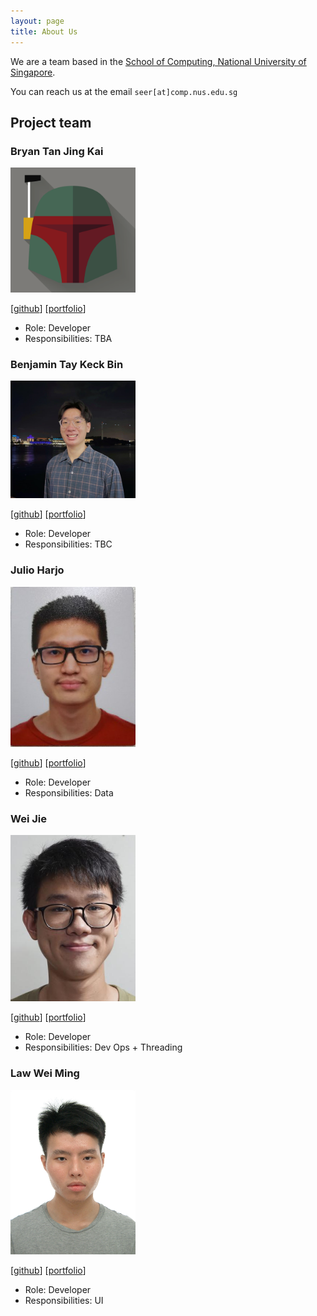 ```yaml
---
layout: page
title: About Us
---
```


We are a team based in the [School of Computing, National University of Singapore](http://www.comp.nus.edu.sg).

You can reach us at the email `seer[at]comp.nus.edu.sg`

## Project team

### Bryan Tan Jing Kai

<img src="images/fantablack.png" width="200px">

[[github](https://github.com/fantablack)]
[[portfolio](team/fantablack.md)]

* Role: Developer
* Responsibilities: TBA

### Benjamin Tay Keck Bin

<img src="images/btaykb.png" width="200px">

[[github](https://github.com/Btaykb)]
[[portfolio](team/btaykb.md)]

* Role: Developer
* Responsibilities: TBC

### Julio Harjo

<img src="images/junlee1991.png" width="200px">

[[github](https://github.com/junlee1991)] 
[[portfolio](team/junlee1991.md)]

* Role: Developer
* Responsibilities: Data

### Wei Jie

<img src="images/bakano98.png" width="200px">

[[github](http://github.com/bakano98)]
[[portfolio](team/bakano98.md)]

* Role: Developer
* Responsibilities: Dev Ops + Threading

### Law Wei Ming

<img src="images/lawwm.png" width="200px">

[[github](http://github.com/lawwm)]
[[portfolio](team/lawwm.md)]


* Role: Developer
* Responsibilities: UI

